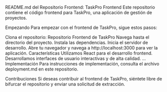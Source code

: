 
README.md del Repositorio Frontend:
TaskPro Frontend
Este repositorio contiene el código frontend para TaskPro, una aplicación de gestión de proyectos.

Empezando
Para empezar con el frontend de TaskPro, sigue estos pasos:

Clona el repositorio: Repositorio Frontend de TaskPro
Navega hasta el directorio del proyecto.
Instala las dependencias.
Inicia el servidor de desarrollo.
Abre tu navegador y navega a http://localhost:3000 para ver la aplicación.
Características
Utilizamos React para el desarrollo frontend.
Desarrollamos interfaces de usuario interactivas y de alta calidad.
...
Implementación
Para instrucciones de implementación, consulta el archivo deployment.md en este repositorio.

Contribuciones
Si deseas contribuir al frontend de TaskPro, siéntete libre de bifurcar el repositorio y enviar una solicitud de extracción.
